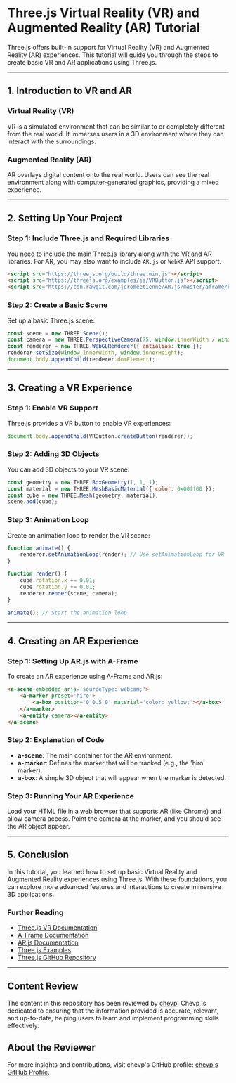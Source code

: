 
# Three.js Virtual Reality (VR) and Augmented Reality (AR) Tutorial

Three.js offers built-in support for Virtual Reality (VR) and Augmented Reality (AR) experiences. This tutorial will guide you through the steps to create basic VR and AR applications using Three.js.

---

## 1. Introduction to VR and AR

### Virtual Reality (VR)

VR is a simulated environment that can be similar to or completely different from the real world. It immerses users in a 3D environment where they can interact with the surroundings.

### Augmented Reality (AR)

AR overlays digital content onto the real world. Users can see the real environment along with computer-generated graphics, providing a mixed experience.

---

## 2. Setting Up Your Project

### Step 1: Include Three.js and Required Libraries

You need to include the main Three.js library along with the VR and AR libraries. For AR, you may also want to include `AR.js` or `WebXR` API support.

```html
<script src="https://threejs.org/build/three.min.js"></script>
<script src="https://threejs.org/examples/js/VRButton.js"></script>
<script src="https://cdn.rawgit.com/jeromeetienne/AR.js/master/aframe/build/aframe-ar.js"></script>
```

### Step 2: Create a Basic Scene

Set up a basic Three.js scene:

```javascript
const scene = new THREE.Scene();
const camera = new THREE.PerspectiveCamera(75, window.innerWidth / window.innerHeight);
const renderer = new THREE.WebGLRenderer({ antialias: true });
renderer.setSize(window.innerWidth, window.innerHeight);
document.body.appendChild(renderer.domElement);
```

---

## 3. Creating a VR Experience

### Step 1: Enable VR Support

Three.js provides a VR button to enable VR experiences:

```javascript
document.body.appendChild(VRButton.createButton(renderer));
```

### Step 2: Adding 3D Objects

You can add 3D objects to your VR scene:

```javascript
const geometry = new THREE.BoxGeometry(1, 1, 1);
const material = new THREE.MeshBasicMaterial({ color: 0x00ff00 });
const cube = new THREE.Mesh(geometry, material);
scene.add(cube);
```

### Step 3: Animation Loop

Create an animation loop to render the VR scene:

```javascript
function animate() {
    renderer.setAnimationLoop(render); // Use setAnimationLoop for VR
}

function render() {
    cube.rotation.x += 0.01;
    cube.rotation.y += 0.01;
    renderer.render(scene, camera);
}

animate(); // Start the animation loop
```

---

## 4. Creating an AR Experience

### Step 1: Setting Up AR.js with A-Frame

To create an AR experience using A-Frame and AR.js:

```html
<a-scene embedded arjs='sourceType: webcam;'>
    <a-marker preset='hiro'>
        <a-box position='0 0.5 0' material='color: yellow;'></a-box>
    </a-marker>
    <a-entity camera></a-entity>
</a-scene>
```

### Step 2: Explanation of Code

- **a-scene**: The main container for the AR environment.
- **a-marker**: Defines the marker that will be tracked (e.g., the 'hiro' marker).
- **a-box**: A simple 3D object that will appear when the marker is detected.

### Step 3: Running Your AR Experience

Load your HTML file in a web browser that supports AR (like Chrome) and allow camera access. Point the camera at the marker, and you should see the AR object appear.

---

## 5. Conclusion

In this tutorial, you learned how to set up basic Virtual Reality and Augmented Reality experiences using Three.js. With these foundations, you can explore more advanced features and interactions to create immersive 3D applications.

### Further Reading

- [Three.js VR Documentation](https://threejs.org/docs/index.html#examples/en/webxr/VRButton)
- [A-Frame Documentation](https://aframe.io/docs/)
- [AR.js Documentation](https://ar-js-org.github.io/AR.js-Docs/)
- [Three.js Examples](https://threejs.org/examples/)
- [Three.js GitHub Repository](https://github.com/mrdoob/three.js)

---

## Content Review

The content in this repository has been reviewed by [chevp](https://github.com/chevp). Chevp is dedicated to ensuring that the information provided is accurate, relevant, and up-to-date, helping users to learn and implement programming skills effectively.

## About the Reviewer

For more insights and contributions, visit chevp's GitHub profile: [chevp's GitHub Profile](https://github.com/chevp).
